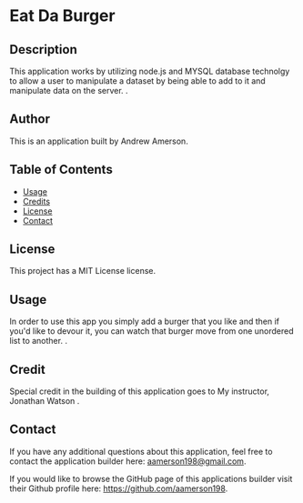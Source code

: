 # Eat Da Burger 
## Description
This application works by utilizing node.js and MYSQL database technolgy to allow a user to manipulate a dataset by being able to add to it and manipulate data on the server. .
## Author 
This is an application built by Andrew Amerson.


## Table of Contents 
* [Usage](#usage)
* [Credits](#credits)
* [License](#license)
* [Contact](#contact)


## License
This project has a MIT License license. 
## Usage

In order to use this app you  simply  add a burger that you like and then if you'd like to devour it, you can watch that burger move from one unordered list to another. .
## Credit 

Special credit in the building of this application goes to My instructor, Jonathan Watson .

## Contact 

If you have any additional questions about this application, feel free to contact the application builder here: aamerson198@gmail.com.

If you would like to browse the GitHub page of this applications builder visit their Github profile here: https://github.com/aamerson198. 